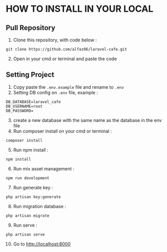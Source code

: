 # HOW TO INSTALL IN YOUR LOCAL

## Pull Repository

1. Clone this repository, with code below :

```
git clone https://github.com/alfaz86/laravel-cafe.git
```

2. Open in your cmd or terminal and paste the code

## Setting Project

1. Copy paste the `.env.example` file and rename to `.env`
2. Setting DB config on `.env` file, example :

```
DB_DATABASE=laravel_cafe
DB_USERNAME=root
DB_PASSWORD=
```

3. create a new database with the same name as the database in the env file
4. Run composer install on your cmd or terminal :

```
composer install
```

5. Run npm install :

```
npm install
```

6. Run mix asset management :

```
npm run development
```

7. Run generate key :

```
php artisan key:generate
```

8. Run migration database :

```
php artisan migrate
```

9. Run serve :

```
php artisan serve
```

10. Go to [http://localhost:8000](http://localhost:8000)